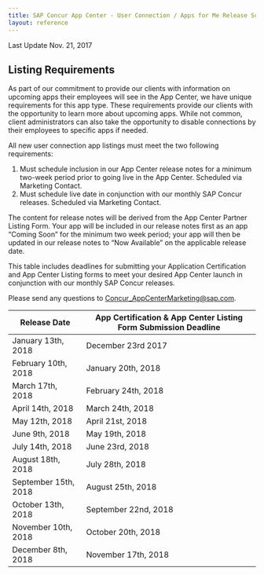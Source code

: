 ```yaml
---
title: SAP Concur App Center - User Connection / Apps for Me Release Schedule
layout: reference
---
```


Last Update Nov. 21, 2017

## Listing Requirements

As part of our commitment to provide our clients with information on upcoming apps their employees will see in the App Center, we have unique requirements for this app type. These requirements provide our clients with the opportunity to learn more about upcoming apps. While not common, client administrators can also take the opportunity to disable connections by their employees to specific apps if needed.

All new user connection app listings must meet the two following requirements:

1. Must schedule inclusion in our App Center release notes for a minimum two-week period prior to going live in the App Center. Scheduled via Marketing Contact.
1. Must schedule live date in conjunction with our monthly SAP Concur releases. Scheduled via Marketing Contact.

The content for release notes will be derived from the App Center Partner Listing Form. Your app will be included in our release notes first as an app “Coming Soon” for the minimum two week period; your app will then be updated in our release notes to “Now Available” on the applicable release date.

This table includes deadlines for submitting your Application Certification and App Center Listing forms to meet your desired App Center launch in conjunction with our monthly SAP Concur releases.

Please send any questions to Concur_AppCenterMarketing@sap.com.

Release Date|App Certification & App Center Listing Form Submission Deadline
---|---
January 13th, 2018|December 23rd 2017
February 10th, 2018|January 20th, 2018
March 17th, 2018|February 24th, 2018
April 14th, 2018|March 24th, 2018
May 12th, 2018|April 21st, 2018
June 9th, 2018|May 19th, 2018
July 14th, 2018|June 23rd, 2018
August 18th, 2018|July 28th, 2018
September 15th, 2018|August 25th, 2018
October 13th, 2018|September 22nd, 2018
November 10th, 2018|October 20th, 2018
December 8th, 2018|November 17th, 2018
